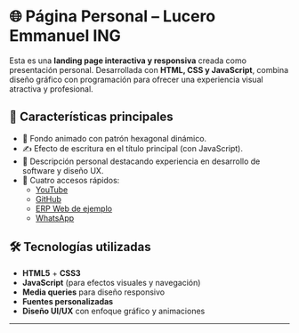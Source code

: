# 🌐 Página Personal – Lucero Emmanuel ING

Esta es una **landing page interactiva y responsiva** creada como presentación personal. Desarrollada con **HTML, CSS y JavaScript**, combina diseño gráfico con programación para ofrecer una experiencia visual atractiva y profesional.

## 🧩 Características principales

- 🎨 Fondo animado con patrón hexagonal dinámico.
- ✍️ Efecto de escritura en el título principal (con JavaScript).
- 📄 Descripción personal destacando experiencia en desarrollo de software y diseño UX.
- 🔗 Cuatro accesos rápidos:
  - [YouTube](https://www.youtube.com/@luceroemmanueling/playlists)
  - [GitHub](https://github.com/immanuel448)
  - [ERP Web de ejemplo](https://puntodeventa2023.epizy.com)
  - [WhatsApp](https://wa.me/528117147350)

## 🛠️ Tecnologías utilizadas

- **HTML5** + **CSS3**
- **JavaScript** (para efectos visuales y navegación)
- **Media queries** para diseño responsivo
- **Fuentes personalizadas**
- **Diseño UI/UX** con enfoque gráfico y animaciones

---

